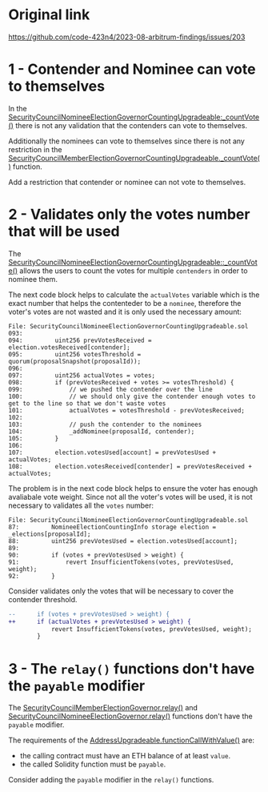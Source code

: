 # Original link
https://github.com/code-423n4/2023-08-arbitrum-findings/issues/203

1 - Contender and Nominee can vote to themselves
==

In the [SecurityCouncilNomineeElectionGovernorCountingUpgradeable:_countVote()](https://github.com/ArbitrumFoundation/governance/blob/c18de53820c505fc459f766c1b224810eaeaabc5/src/security-council-mgmt/governors/modules/SecurityCouncilNomineeElectionGovernorCountingUpgradeable.sol#L62) there is not any validation that the contenders can vote to themselves.

Additionally the nominees can vote to themselves since there is not any restriction in the [SecurityCouncilMemberElectionGovernorCountingUpgradeable._countVote()](https://github.com/ArbitrumFoundation/governance/blob/c18de53820c505fc459f766c1b224810eaeaabc5/src/security-council-mgmt/governors/modules/SecurityCouncilMemberElectionGovernorCountingUpgradeable.sol#L95) function.

Add a restriction that contender or nominee can not vote to themselves.

2 - Validates only the votes number that will be used
==

The [SecurityCouncilNomineeElectionGovernorCountingUpgradeable::_countVote()](https://github.com/ArbitrumFoundation/governance/blob/c18de53820c505fc459f766c1b224810eaeaabc5/src/security-council-mgmt/governors/modules/SecurityCouncilNomineeElectionGovernorCountingUpgradeable.sol#L62C14-L62C24) allows the users to count the votes for multiple `contenders` in order to nominee them.

The next code block helps to calculate the `actualVotes` variable which is the exact number that helps the contenteder to be a `nominee`, therefore the voter's votes are not wasted and it is only used the necessary amount:

```solidity
File: SecurityCouncilNomineeElectionGovernorCountingUpgradeable.sol
093: 
094:         uint256 prevVotesReceived = election.votesReceived[contender];
095:         uint256 votesThreshold = quorum(proposalSnapshot(proposalId));
096: 
097:         uint256 actualVotes = votes;
098:         if (prevVotesReceived + votes >= votesThreshold) {
099:             // we pushed the contender over the line
100:             // we should only give the contender enough votes to get to the line so that we don't waste votes
101:             actualVotes = votesThreshold - prevVotesReceived;
102: 
103:             // push the contender to the nominees
104:             _addNominee(proposalId, contender);
105:         }
106: 
107:         election.votesUsed[account] = prevVotesUsed + actualVotes;
108:         election.votesReceived[contender] = prevVotesReceived + actualVotes;
```

The problem is in the next code block helps to ensure the voter has enough avaliabale vote weight. Since not all the voter's votes will be used, it is not necessary to validates all the `votes` number:

```solidity
File: SecurityCouncilNomineeElectionGovernorCountingUpgradeable.sol
87:         NomineeElectionCountingInfo storage election = _elections[proposalId];
88:         uint256 prevVotesUsed = election.votesUsed[account];
89: 
90:         if (votes + prevVotesUsed > weight) {
91:             revert InsufficientTokens(votes, prevVotesUsed, weight);
92:         }
```

Consider validates only the votes that will be necessary to cover the contender threshold.

```diff
--      if (votes + prevVotesUsed > weight) {
++      if (actualVotes + prevVotesUsed > weight) {
            revert InsufficientTokens(votes, prevVotesUsed, weight);
        }
```

3 - The `relay()` functions don't have the `payable` modifier
==

The [SecurityCouncilMemberElectionGovernor.relay()](https://github.com/ArbitrumFoundation/governance/blob/c18de53820c505fc459f766c1b224810eaeaabc5/src/security-council-mgmt/governors/SecurityCouncilMemberElectionGovernor.sol#L103) and [SecurityCouncilNomineeElectionGovernor.relay()](https://github.com/ArbitrumFoundation/governance/blob/c18de53820c505fc459f766c1b224810eaeaabc5/src/security-council-mgmt/governors/SecurityCouncilNomineeElectionGovernor.sol#L254) functions don't have the `payable` modifier.

The requirements of the [AddressUpgradeable.functionCallWithValue()](https://github.com/OpenZeppelin/openzeppelin-contracts-upgradeable/blob/f6401d9eaca362b90350a023473cb71964e1b9ef/contracts/utils/AddressUpgradeable.sol#L83C14-L83C35) are:

- the calling contract must have an ETH balance of at least `value`.
- the called Solidity function must be `payable`.

Consider adding the `payable` modifier in the `relay()` functions.